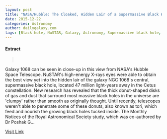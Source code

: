 ```yaml
---
layout: post
title: "NASA/Hubble: The Cloaked, Hidden Lair of a Supermassive Black Hole"
date: 2015-12-22
categories: Astronomy
author: dailygalaxy.com
tags: [Black hole, NuSTAR, Galaxy, Astronomy, Supermassive black hole, Telescope, XMM-Newton, Hubble Space Telescope, Physical sciences, Outer space, Astronomical objects]
---
```





#### Extract
> 
 

Galaxy 1068 can be seen in close-up in this view from NASA's Hubble Space Telescope. NuSTAR's high-energy X-rays eyes were able to obtain the best view yet into the hidden lair of the galaxy NGC 1068's central, supermassive black hole, located 47 million light-years away in the Cetus constellation. New research has revealed that the thick donut-shaped disks of gas and dust that surround most massive black holes in the universe are 'clumpy' rather than smooth as originally thought.
Until recently, telescopes weren't able to penetrate some of these donuts, also known as tori, which feed and nourish the growing black holes tucked inside.
The Monthly Notices of the Royal Astronomical Society study, which was co-authored by Dr Poshak G...



[Visit Link](http://www.dailygalaxy.com/my_weblog/2015/12/nasahubble-image-the-cloaked-hidden-lair-of-a-supermassive-black-hole.html)


